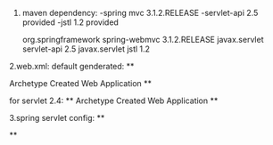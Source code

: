 1. maven dependency:
   -spring mvc 3.1.2.RELEASE
   -servlet-api 2.5 provided
   -jstl 1.2 provided

      <dependencies>
        <dependency>
          <groupId>org.springframework</groupId>
          <artifactId>spring-webmvc</artifactId>
          <version>3.1.2.RELEASE</version>
        </dependency>
        <dependency>
          <groupId>javax.servlet</groupId>
          <artifactId>servlet-api</artifactId>
          <version>2.5</version>
        </dependency>
        <dependency>
          <groupId>javax.servlet</groupId>
          <artifactId>jstl</artifactId>
          <version>1.2</version>
        </dependency>
      </dependencies>


2.web.xml:
default genderated:
**
<!DOCTYPE web-app PUBLIC
 "-//Sun Microsystems, Inc.//DTD Web Application 2.3//EN"
 "http://java.sun.com/dtd/web-app_2_3.dtd" >
<web-app>
<display-name>Archetype Created Web Application</display-name>
</web-app>
**


for servlet 2.4:
**
<web-app id="WebApp_ID" version="2.4"
xmlns="http://java.sun.com/xml/ns/j2ee"
xmlns:xsi="http://www.w3.org/2001/XMLSchema-instance"
xsi:schemaLocation="http://java.sun.com/xml/ns/j2ee
http://java.sun.com/xml/ns/j2ee/web-app_2_4.xsd">
<display-name>Archetype Created Web Application</display-name>
</web-app>
**


3.spring servlet config:
**
<?xml version="1.0" encoding="UTF-8"?>
<beans xmlns="http://www.springframework.org/schema/beans"
xmlns:xsi="http://www.w3.org/2001/XMLSchema-instance"
xmlns:context="http://www.springframework.org/schema/context"
xmlns:mvc="http://www.springframework.org/schema/mvc"
xsi:schemaLocation="http://www.springframework.org/schema/beans
http://www.springframework.org/schema/beans/spring-beans.xsd
http://www.springframework.org/schema/context
http://www.springframework.org/schema/context/spring-context.xsd
http://www.springframework.org/schema/mvc
http://www.springframework.org/schema/mvc/spring-mvc.xsd">
</beans>
**